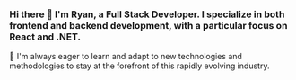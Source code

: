 ### Hi there 👋 I'm Ryan, a Full Stack Developer. I specialize in both frontend and backend development, with a particular focus on React and .NET.

🌱 I'm always eager to learn and adapt to new technologies and methodologies to stay at the forefront of this rapidly evolving industry.
